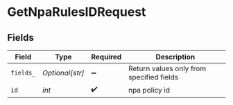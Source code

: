 # GetNpaRulesIDRequest


## Fields

| Field                                    | Type                                     | Required                                 | Description                              |
| ---------------------------------------- | ---------------------------------------- | ---------------------------------------- | ---------------------------------------- |
| `fields_`                                | *Optional[str]*                          | :heavy_minus_sign:                       | Return values only from specified fields |
| `id`                                     | *int*                                    | :heavy_check_mark:                       | npa policy id                            |